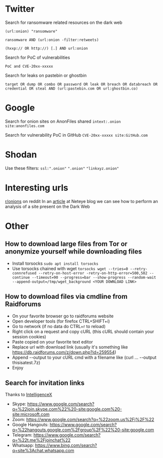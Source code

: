 # Twitter

Search for ransomware related resources on the dark web

```(url:onion) "ransomware"```

```ransomware AND (url:onion -filter:retweets)```

```(hxxp:// OR http://) [.] AND url:onion```

Search for PoC of vulnerabilities

```PoC and CVE-20xx-xxxxx```

Search for leaks on pastebin or ghostbin

```target OR dump OR combo OR password OR leak OR breach OR databreach OR credential OR steal AND (url:pastebin.com OR url:ghostbin.co)```

# Google

Search for onion sites on AnonFiles shared
```intext:.onion site:anonfiles.com```

Search for vulnerability PoC in GitHub
```CVE-20xx-xxxxx site:GitHub.com```

# Shodan

Use these filters:
```ssl:".onion"```
```".onion"```
```"linkxyz.onion"```

# Interesting urls

[r/onions](https://www.reddit.com/r/onions/) on reddit
In an [article](https://www.neteye-blog.com/2021/07/analysis-of-a-dark-web-site/) at Neteye blog we can see how to perform an analysis of a site present on the Dark Web


# Other

## How to download large files from Tor or anonymize yourself while downloading files
- Install torsocks `sudo apt install torsocks`
- Use torsocks chained with wget `torsocks wget --tries=0 --retry-connrefused --retry-on-host-error -retry-on-http-error=500,502 --continue --timeout=90 --progress=bar --show-progress --random-wait --append-output=/tmp/wget_background <YOUR DOWNLOAD LINK>`

## How to download files via cmdline from Raidforums
- On your favorite browser go to raidforums website
- Open developer tools (for firefox CTRL+SHIFT+i)
- Go to network (if no data do CTRL+r to reload)
- Right click on a request and copy cURL (this cURL should contain your session cookies)
- Paste copied on your favorite text editor
- Replace url with download link (usually it's something like https://db.raidforums.com/z/down.php?id=259554)
- Append --output to your cURL cmd with a filename like (curl ... --output thisisatest.7z)
- Enjoy

## Search for invitation links
Thanks to [IntelligenceX](https://intelx.io/dorks)
- Skype: https://www.google.com/search?q=%22join.skype.com%22%20-site:google.com%20-site:microsoft.com
- Zoom: https://www.google.com/search?q=%22zoom.us%2Fj%2F%22
- Google Hangouts: https://www.google.com/search?q=%22hangouts.google.com%2Fgroup%2F%22%20-site:google.com
- Telegram: https://www.google.com/search?q=%22t.me%2Fjoinchat%22
- Whatsapp: https://www.bing.com/search?q=site%3Achat.whatsapp.com
